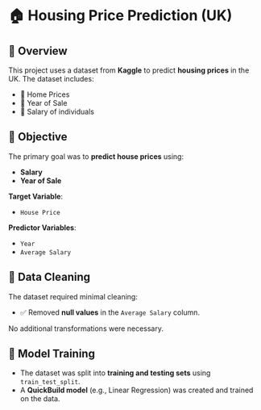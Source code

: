 # 🏠 Housing Price Prediction (UK)

## 📁 Overview
This project uses a dataset from **Kaggle** to predict **housing prices** in the UK. The dataset includes:
- 🏡 Home Prices  
- 📅 Year of Sale  
- 💼 Salary of individuals  

## 🎯 Objective
The primary goal was to **predict house prices** using:
- **Salary**
- **Year of Sale**

**Target Variable**:
- `House Price`

**Predictor Variables**:
- `Year`
- `Average Salary`

## 🧹 Data Cleaning
The dataset required minimal cleaning:
- ✅ Removed **null values** in the `Average Salary` column.

No additional transformations were necessary.

## 🧠 Model Training
- The dataset was split into **training and testing sets** using `train_test_split`.
- A **QuickBuild model** (e.g., Linear Regression) was created and trained on the data.


